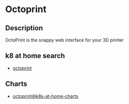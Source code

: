 # Octoprint

## Description

OctoPrint is the snappy web interface for your 3D printer

## k8 at home search

- [octoprint](https://nanne.dev/k8s-at-home-search/#/octoprint)

## Charts

- [octoprint@k8s-at-home-charts](https://k8s-at-home.com/charts/)
